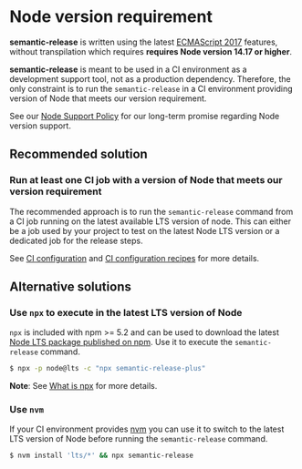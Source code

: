 # Node version requirement

**semantic-release** is written using the latest [ECMAScript 2017](https://www.ecma-international.org/publications/standards/Ecma-262.htm) features, without transpilation which requires **requires Node version 14.17 or higher**.

**semantic-release** is meant to be used in a CI environment as a development support tool, not as a production dependency.
Therefore, the only constraint is to run the `semantic-release` in a CI environment providing version of Node that meets our version requirement.

See our [Node Support Policy](node-support-policy.md) for our long-term promise regarding Node version support.

## Recommended solution

### Run at least one CI job with a version of Node that meets our version requirement

The recommended approach is to run the `semantic-release` command from a CI job running on the latest available LTS version of node.
This can either be a job used by your project to test on the latest Node LTS version or a dedicated job for the release steps.

See [CI configuration](../usage/ci-configuration.md) and [CI configuration recipes](../recipes/release-workflow/README.md#ci-configurations) for more details.

## Alternative solutions

### Use `npx` to execute in the latest LTS version of Node

`npx` is included with npm >= 5.2 and can be used to download the latest [Node LTS package published on npm](https://www.npmjs.com/package/node).
Use it to execute the `semantic-release` command.

```bash
$ npx -p node@lts -c "npx semantic-release-plus"
```

**Note**: See [What is npx](./FAQ.md#what-is-npx) for more details.

### Use `nvm`

If your CI environment provides [nvm](https://github.com/creationix/nvm) you can use it to switch to the latest LTS version of Node before running the `semantic-release` command.

```bash
$ nvm install 'lts/*' && npx semantic-release
```
